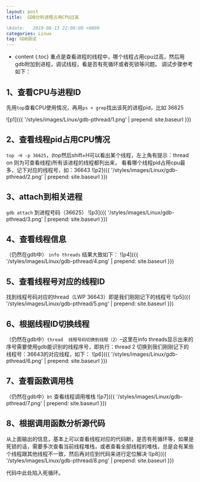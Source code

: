 ```yaml
---
layout: post
title:  GDB分析进程占用CPU过高

\#date:   2019-08-13 22:08:00 +0800
categories: Linux
tag: GDB调试
---
```


* content
{:toc}
重点是查看进程的线程中，哪个线程占用cpu过高，然后用gdb附加到进程，调试线程，看是否有死循环或者死锁等问题。
调试步骤参考如下：    

## 1、查看CPU与进程ID
先用`top`查看CPU使用情况，再用`ps + grep`找出该死的进程pid，比如 36625 

![p1]({{ '/styles/images/Linux/gdb-pthread/1.png' | prepend: site.baseurl  }})

## 2、查看线程pid占用CPU情况
`top -H -p 36625`，(top然后shift+H可以看出某个线程，左上角有提示：thread on 则为可查看线程)所有该进程的线程都列出来， 看看哪个线程pid占用cpu最多，记下对应的线程号，如：36643
![p2]({{ '/styles/images/Linux/gdb-pthread/2.png' | prepend: site.baseurl  }})

## 3、attach到相关进程
`gdb attach` 到进程号码（36625）
![p3]({{ '/styles/images/Linux/gdb-pthread/3.png' | prepend: site.baseurl  }})

## 4、查看线程信息
（仍然在gdb中） `info threads` 结果大致如下：
![p4]({{ '/styles/images/Linux/gdb-pthread/4.png' | prepend: site.baseurl  }})

## 5、查看线程号对应的线程ID
找到线程号码对应的thread（LWP 36643）即是我们刚刚记下的线程号
![p5]({{ '/styles/images/Linux/gdb-pthread/5.png' | prepend: site.baseurl  }})

## 6、根据线程ID切换线程
（仍然在gdb中）`thread  线程号码切换到线程（2）`–这里在info threads显示出来的序号需要使用gdb能识别的线程序号，即执行：thread 2 切换到我们刚刚记下的线程号：36643的对应线程，如下：
![p6]({{ '/styles/images/Linux/gdb-pthread/6.png' | prepend: site.baseurl  }})

## 7、查看函数调用栈
（仍然在gdb中）`bt` 查看线程调用堆栈 
![p7]({{ '/styles/images/Linux/gdb-pthread/7.png' | prepend: site.baseurl  }})

## 8、根据调用函数分析源代码
从上面输出的信息，基本上可以查看线程对应的代码断，是否有死循环等，如果是死锁的话，需要多次查看当前线程堆栈，或者查看全部线程的堆栈，总是会有某些个线程跟其他线程不一致，然后再对应到代码来进行定位解决
![p8]({{ '/styles/images/Linux/gdb-pthread/8.png' | prepend: site.baseurl  }})

代码中此处陷入死循环。
